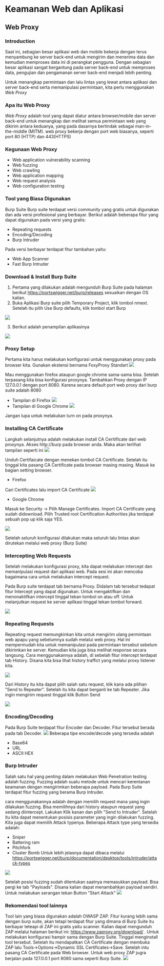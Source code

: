 # Keamanan Web dan Aplikasi
## Web Proxy

### Introduction
Saat ini, sebagian besar aplikasi web dan mobile bekerja dengan terus menyambung ke server back-end untuk mengirim dan menerima data dan kemudian memproses data ini di perangkat pengguna. Dengan sebagian besar aplikasi sangat bergantung pada server back-end untuk memproses data, pengujian dan pengamanan server back-end menjadi lebih penting.

Untuk menangkap permintaan dan lalu lintas yang lewat antara aplikasi dan server back-end serta memanipulasi permintaan, kita perlu menggunakan *Web Proxy*

### Apa itu Web Proxy
*Web Proxy* adalah tool yang dapat diatur antara browser/mobile dan server back-end untuk menangkap dan melihat semua permintaan web yang dikirim antara keduanya, yang pada dasarnya bertindak sebagai man-in-the-middle (MITM). web proxy bekerja dengan port web biasanya, seperti port 80 (HTTP) dan 443(HTTPS)

### Kegunaan Web Proxy
- Web application vulnerability scanning
- Web fuzzing
- Web crawling
- Web application mapping
- Web request analysis
- Web configuration testing

### Tool yang Biasa Digunakan
Burp Suite
Burp suite terdapat versi community yang gratis untuk digunakan dan ada versi profesional yang berbayar.
Berikut adalah beberapa fitur yang dapat digunakan pada versi yang gratis:
- Repeating requests
- Encoding/Decoding
- Burp Intruder

Pada versi berbayar terdapat fitur tambahan yaitu:
- Web App Scanner
- Fast Burp Intruder

### Download & Install Burp Suite
1. Pertama yang dilakukan adalah mengunduh Burp Suite pada halaman berikut https://portswigger.net/burp/releases sesuaikan dengan OS kalian.
2. Buka Aplikasi Burp suite pilih Temporary Project, klik tombol nmext. Setelah itu pilih Use Burp defaults, klik tombol start Burp

![](Image/modul_3_tampilan_burp.png)

3. Berikut adalah penampilan aplikasinya

![](Image/modul_3_tampilan_dashboard_burp.png)

### Proxy Setup
Pertama kita harus melakukan konfigurasi untuk menggunakan proxy pada browser kita. Gunakan ekstensi bernama FoxyProxy Standart
![](Image/modul3_FoxyProxy_standart.png)

Mau menggunakan firefox ataupun google chrome sama-sama bisa. Setelah terpasang kita bisa konfigurasi proxynya. Tambahkan Proxy dengan IP 127.0.0.1 dengan port 8080. Karena secara default port web proxy dari burp suite adalah 8080
- Tampilan di Firefox
![](Image/modul_3_konfigurasi_foxyproxy_firefox.png)
- Tampilan di Google Chrome
![](Image/modul_3_konfigurasi_FoxyProxy_Chrome.png)

Jangan lupa untuk melakukan turn on pada proxynya.

### Installing CA Certificate
Langkah selanjutnya adalah melakukan install CA Ceritificate dari web proxynya. Akses http://burp pada browser anda. Maka akan terlihat tampilan seperti ini
![](Image/modul_3_burp.png)

Unduh Certifaicate dengan menekan tombol CA Certificate. Setelah itu tinggal kita pasang CA Certificate pada browser masing masing. Masuk ke bagian setting browser.

- Firefox

Cari Certificates lalu import CA Certificate
![](Image/modul_3_installCA_firefox.png)

- Google Chrome

Masuk ke Security -> Pilih Manage Certificates. Import CA Certificate yang sudah didownload. Pilih Trusted root Certification Authorities jika terdapat sebuah pop up klik saja YES.

![](Image/modul_3_installCA_chrome.png)


Setelah seluruh konfigurasi dilakukan maka seluruh lalu lintas akan dirutekan melalui web proxy (Burp Suite)

### Intercepting Web Requests
Setelah melakukan konfigurasi proxy, kita dapat melakukan intercept dan memanipulasi request dari aplikasi web. Pada sesi ini akan mencoba bagaimana cara untuk melakukan intercept request.

Pada Burp suite terdapat tab bernama Proxy. Didalam tab tersebut tedapat fitur Intercept yang dapat digunakan. Untuk mengaktifkan dan menonaktifkan intercept tinggal tekan tombol on atau off. Untuk melanjutkan request ke server aplikasi tinggal tekan tombol forward.

![](Image/modul_3_intercept_burp.png)

### Repeating Requests
Repeating request memungkinkan kita untuk mengirim ulang permintaan web apapu yang sebelumnya sudah melalui web proxy. Hal ini mempermudah kita untuk memanipulasi pada permintaan tersebut sebelum dikirimkan ke server. Kemudian kita juga bisa melihat response secara langsung.
Cara menggunakannya adalah, di sebelah fitur intercept terdapat tab History. Disana kita bisa lihat history traffict yang melalui proxy listener kita. 

![](Image/modul_3_history_burp.png)

Dari History itu kita dapat pilih salah satu request, klik kana ada pilihan "Send to Repeater". Setelah itu kita dapat berganti ke tab Repeater. Jika ingin mengirim request tinggal klik Button Send

![](Image/modul_3_burp_repeater.png)

### Encoding/Decoding
Pada Burp Suite terdapat fitur Encoder dan Decoder. Fitur tersebut berada pada tab Decoder.
![](Image/modul_3_burp_encoder.png)
Beberapa tipe encode/decode yang tersedia adalah
- Base64
- URL
- ASCII HEX
### Burp Intruder
Salah satu hal yang penting dalam melakukan Web Penetration testing adalah fuzzing. Fuzzing adalah suatu metode untuk mencari kerentanan keamanan dengan mengirimkan beberapa payload. Pada Burp Suite terdapat fitur fuzzing yang berama Burp Intruder.

cara menggunakannya adalah dengan memilih request mana yang ingin dilakukan fuzzing. Bisa memilihnya dari history ataupun request yang sedang diintercept. Lakukan Klik kanan dan pilih "Send to Intruder". Setelah itu kita dapat menentukan posisis parameter yang ingin dilakukan fuzzing. Kita juga dapat memilih Attack typenya. Beberapa Attack type yang tersedia adalah:
- Sniper
- Battering ram
- Pitchfork
- Cluster Bomb
Untuk lebih jelasnya dapat dibaca melalui https://portswigger.net/burp/documentation/desktop/tools/intruder/attack-types 

![](Image/modul_3_intruder.png)

Setelah posisi fuzzing sudah ditentukan saatnya memasukkan payload. Bisa pergi ke tab "Payloads". Disana kalian dapat menambahkan payload sendiri. Untuk melakukan serangan tekan Button "Start Attack"
![](Image/modul_3_intruder_2.png)
### Rekomendasi tool lainnya
Tool lain yang biasa digunakan adalah OWASP ZAP. Fitur kurang lebih sama dengan burp suite, akan tetapi terdapat fitur yang dimana di Burp Suite itu berbayar teteapi di ZAP ini gratis yaitu scanner. Kalian dapat mengunduh ZAP melalui halaman berikut ini:
https://www.zaproxy.org/download/ . Untuk melakukan konfigurasi hampir sama dengan Burp Suite. Tinggal menginstall tool tersebut. Setelah itu mendapatkan CA Certificate dengan membuka ZAP lalu Tools->Options->Dynamic SSL Certificates->Save. Setelah intu pasang CA Certificate pada Web browser. Untuk web proxy ZAP jugra berjalan pada 127.0.0.1 port 8080 sama seperti Burp Suite.
![](Image/modul3_halaman_zap.png)